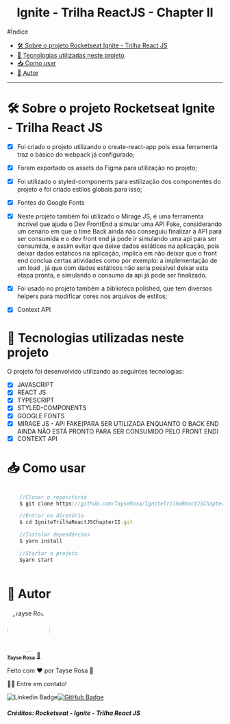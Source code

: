 <h1 align="center">Ignite - Trilha ReactJS - Chapter II </h1>

#Índice
- [🛠 Sobre o projeto Rocketseat Ignite - Trilha React JS](#-sobre-o-projeto-rocketseat-ignite---trilha-react-js)
- [🚀 Tecnologias utilizadas neste projeto](#-tecnologias-utilizadas-neste-projeto)
- [📥 Como usar](#-como-usar)
- [🚀 Autor](#-autor)
  
---
# 🛠 Sobre o projeto Rocketseat Ignite - Trilha React JS
- [x] Foi criado o projeto utilizando o create-react-app pois essa ferramenta traz o básico do webpack já configurado;
- [x] Foram exportado os assets do Figma para utilização no projeto;
- [x] Foi utilizado o styled-components para estilização dos componentes do projeto e foi criado estilos globais para isso;
- [x] Fontes do Google Fonts
- [x] Neste projeto também foi utilizado o Mirage JS, é uma ferramenta incrível que ajuda o Dev FrontEnd a simular uma API Fake, considerando um cenário em que o time Back ainda não conseguiu finalizar a API para ser consumida e o dev front end já pode ir simulando uma api para ser consumida, e assim evitar que deixe dados estáticos na aplicação, pois deixar dados estáticos na aplicação, implica em não deixar que o front end conclua certas atividades como por exemplo: a implementação de um load , já que com dados estáticos não seria possível deixar esta etapa pronta, e simulando o consumo da api já pode ser finalizado.
- [x] Foi usado no projeto também a biblioteca polished, que tem diversos helpers para modificar cores nos arquivos de estilos;
- [x] Context API


# 🚀 Tecnologias utilizadas neste projeto
O projeto foi desenvolvido utilizando as seguintes tecnologias:

- [x] JAVASCRIPT
- [x] REACT JS
- [x] TYPESCRIPT
- [x] STYLED-COMPONENTS
- [x] GOOGLE FONTS
- [x] MIRAGE JS - API FAKE(PARA SER UTILIZADA ENQUANTO O BACK END AINDA NÃO ESTÁ PRONTO PARA SER CONSUMIDO PELO FRONT END)
- [x] CONTEXT API

# 📥 Como usar
```js

    //Clonar o repositório
    $ git clone https://github.com/TayseRosa/IgniteTrilhaReactJSChapterII.git

    //Entrar no diretório
    $ cd IgniteTrilhaReactJSChapterII.git

    //Instalar dependências
    $ yarn install 

    //Startar o projeto
    $yarn start
    

``` 

# 🚀 Autor

<a href="https://www.tayserosa.dev">
 <img style="border-radius: 50%;" src="https://avatars.githubusercontent.com/u/31596454?v=4" width="100px;" alt="Tayse Rosa" style="border-radius:50%"/>
 <br />
 <sub><b>Tayse Rosa</b></sub></a> <a href="https://www.tayserosa.dev" title="Tayse Rosa">🚀</a>


Feito com ❤️ por Tayse Rosa 🚀

👋🏽 Entre em contato!

![Linkedin Badge](https://img.shields.io/badge/-TayseRosa-blue?style=flat-square&logo=Linkedin&logoColor=white&link=https://www.linkedin.com/in/tayse-rosa-3b683151/)[![GitHub Badge](https://img.shields.io/badge/GitHub-100000?style=for-the-badge&logo=github&logoColor=white)](https://github.com/TayseRosa/)

<h5> Créditos: Rocketseat - Ignite - Trilha React JS </h5>